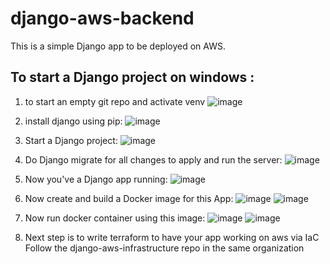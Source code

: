 # django-aws-backend

This is a simple Django app to be deployed on AWS.

## To start a Django project on windows :

1. to start an empty git repo and activate venv
   ![image](https://github.com/django-aws/django-aws-backend/assets/147988907/27d4a4c4-960e-4b9b-8bf0-2e67772fcc7a)

2. install django using pip:
   ![image](https://github.com/django-aws/django-aws-backend/assets/147988907/06f18507-c07e-4c5e-87ad-c6ba0996ef11)

3. Start a Django project:
   ![image](https://github.com/django-aws/django-aws-backend/assets/147988907/c8849e3f-4304-4cdd-934f-4f8523db9866)

4. Do Django migrate for all changes to apply and run the server:
   ![image](https://github.com/django-aws/django-aws-backend/assets/147988907/ea3fa71f-4ec5-47ca-a893-dd69a7f40302)

5. Now you've a Django app running:
   ![image](https://github.com/django-aws/django-aws-backend/assets/147988907/36b0420b-aa2b-4196-aa81-d465ba744f2a)

6. Now create and build a Docker image for this App:
   ![image](https://github.com/django-aws/django-aws-backend/assets/147988907/99cbdde3-a4e6-4b49-a056-337bdda9a810)
   ![image](https://github.com/django-aws/django-aws-backend/assets/147988907/2625bfbf-2d1d-4e86-9497-cb94f5e9bb3b)


8. Now run docker container using this image:
   ![image](https://github.com/django-aws/django-aws-backend/assets/147988907/3e3e8397-d941-4ea3-b01a-7815571c2d99)
   ![image](https://github.com/django-aws/django-aws-backend/assets/147988907/8468db56-9645-47e1-9bcb-7eeda407bcaa)

9. Next step is to write terraform to have your app working on aws via IaC
   Follow the django-aws-infrastructure repo in the same organization
